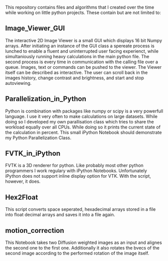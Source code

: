 This repository contains files and algorithms that I created over the time while working on little python projects. These contain but are not limited to:

Image_Viewer_GUI
---------------------
The interactive 2D Image Viewer is a small GUI which displays 16 bit Numpy arrays. After initiating an instance of the GUI class a spereate process is lunched to enable a fluent and uninterrupted user facing experienct, while simultaniously running heavy calculations in the main python file. The second process is every time in communication with the calling file over a queue. Images, text or commands can be pushed to the viewer.
The Viewer itself can be described as interactive. The user can scroll back in the images history, change contrast and brightness, and start and stop autoviewing.

Parallelization_in_Python
---------------------
Python is combination with packages like numpy or scipy is a very powerfull language. I use it very often to make calculations on large datasets. While doing so I developed my own parallisation class which tries to share the workload equally over all CPUs. While doing so it prints the current state of the calculation in percent. This small iPython Notebook should demonstrate my Python Parallelization Class.

FVTK_in_iPython
---------------------
FVTK is a 3D renderer for python. Like probably most other python programmers I work regulary with iPython Notebooks. Unfortunately iPython does not support inline display option for VTK. With the script, however, it does.

Hex2Float
---------------------
This script converts space seperated, hexadecimal arrays stored in a file into float decimal arrays and saves it into a file again.

motion_correction
---------------------
This Notebook takes two Diffusion weighted images as an input and alignes the second one to the first one. Additionally it also rotates the bvecs of the second image according to the performed rotation of the image itself.

